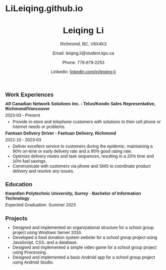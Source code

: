 # LiLeiqing.github.io
<!DOCTYPE html>
<html>
<head>
  <meta charset="UTF-8">
  <title>Leiqing Li - Resume</title>
  <style>
    body {
      font-family: Arial, sans-serif;
      margin: 20px;
    }
    
    h1 {
      font-size: 24px;
    }
    
    h2 {
      font-size: 18px;
    }
    
    .section {
      margin-bottom: 20px;
    }
    
    .section h2 {
      margin-bottom: 10px;
    }
    
    .section p {
      margin: 5px 0;
    }
    
    .list-item {
      margin: 5px 0;
    }
  </style>
</head>
<body>
  <header>
    <h1>Leiqing Li</h1>
    <p>Richmond, BC, V6X4K3</p>
    <p>Email: leiqing.li@student.kpu.ca</p>
    <p>Phone: 778-879-2253</p>
    <p>LinkedIn: <a href="https://www.linkedin.com/in/leiqing-li">linkedin.com/in/leiqing-li</a></p>
  </header>
  
  <section class="section">
    <h2>Work Experiences</h2>
    <p><strong>All Canadian Network Solutions Inc. - Telus/Koodo Sales Representative, Richmond/Vancouver</strong></p>
    <p>2023-03 - Present</p>
    <ul class="list-item">
      <li>Provide in-store and telephone customers with solutions to their cell phone or internet needs or problems.</li>
    </ul>
    <p><strong>Fantuan Delivery Driver - Fantuan Delivery, Richmond</strong></p>
    <p>2021-10 - 2023-03</p>
    <ul class="list-item">
      <li>Deliver excellent service to customers during the epidemic, maintaining a 90% on-time or early delivery rate and a 95% good rating rate.</li>
      <li>Optimize delivery routes and task sequences, resulting in a 20% time and 10% fuel savings.</li>
      <li>Communicate with customers via phone and SMS to coordinate product delivery and resolve any issues.</li>
    </ul>
  </section>
  
  <section class="section">
    <h2>Education</h2>
    <p><strong>Kwantlen Polytechnic University, Surrey - Bachelor of Information Technology</strong></p>
    <p>Expected Graduation: Summer 2023</p>
  </section>
  
  <section class="section">
    <h2>Projects</h2>
    <ul class="list-item">
      <li>Designed and implemented an organizational structure for a school group project using Windows Server 2016.</li>
      <li>Developed a food donation system website for a school group project using JavaScript, CSS, and a database.</li>
      <li>Designed and implemented a simple video game for a school group project using Processing.</li>
      <li>Designed and implemented a basic Android app for a school group project using Android Studio.</li>
    </ul>
  </section>
  
  <section class="section">
    <h2>
